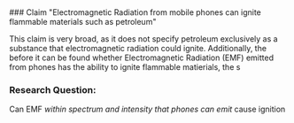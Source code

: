 <br/>

<br/>
### Claim
"Electromagnetic Radiation from mobile phones can 
ignite flammable materials such as petroleum"

This claim is very broad, as it does not specify petroleum exclusively as a substance that electromagnetic radiation could ignite. Additionally, the before it can be found whether Electromagnetic Radiation (EMF) emitted from phones has the ability to ignite flammable matierials, the s

### Research Question:
Can EMF *within spectrum and intensity that phones can emit* cause ignition

